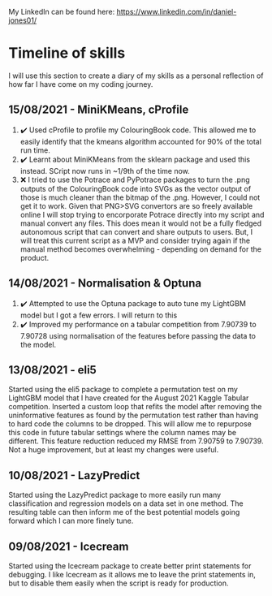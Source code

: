 My LinkedIn can be found here: https://www.linkedin.com/in/daniel-jones01/

# Timeline of skills
I will use this section to create a diary of my skills as a personal reflection of how far I have come on my coding journey.

## 15/08/2021 - MiniKMeans, cProfile
1. :heavy_check_mark: Used cProfile to profile my ColouringBook code. This allowed me to easily identify that the kmeans algorithm accounted for 90% of the total run time.
2. :heavy_check_mark: Learnt about MiniKMeans from the sklearn package and used this instead. SCript now runs in ~1/9th of the time now.
3. :x: I tried to use the Potrace and PyPotrace packages to turn the .png outputs of the ColouringBook code into SVGs as the vector output of those is much cleaner than the bitmap of the .png. However, I could not get it to work. Given that PNG>SVG convertors are so freely available online I will stop trying to encorporate Potrace directly into my script and manual convert any files. This does mean it would not be a fully fledged autonomous script that can convert and share outputs to users. But, I will treat this current script as a MVP and consider trying again if the manual method becomes overwhelming - depending on demand for the product.


## 14/08/2021 - Normalisation & Optuna
1. :heavy_check_mark: Attempted to use the Optuna package to auto tune my LightGBM model but I got a few errors. I will return to this
2. :heavy_check_mark: Improved my performance on a tabular competition from 7.90739 to 7.90728 using normalisation of the features before passing the data to the model.

## 13/08/2021 - eli5
Started using the eli5 package to complete a permutation test on my LightGBM model that I have created for the August 2021 Kaggle Tabular competition. Inserted a custom loop that refits the model after removing the uninformative features as found by the permutation test rather than having to hard code the columns to be dropped. This will allow me to repurpose this code in future tabular settings where the column names may be different. This feature reduction reduced my RMSE from 7.90759 to 7.90739. Not a huge improvement, but at least my changes were useful.

## 10/08/2021 - LazyPredict
Started using the LazyPredict package to more easily run many classification and regression models on a data set in one method. The resulting table can then inform me of the best potential models going forward which I can more finely tune.

## 09/08/2021 - Icecream
Started using the Icecream package to create better print statements for debugging. I like Icecream as it allows me to leave the print statements in, but to disable them easily when the script is ready for production.


<!--
**BlueTurtle01/BlueTurtle01** is a ✨ _special_ ✨ repository because its `README.md` (this file) appears on your GitHub profile.

Here are some ideas to get you started:

- 🔭 I’m currently working on ...
- 🌱 I’m currently learning ...
- 👯 I’m looking to collaborate on ...
- 🤔 I’m looking for help with ...
- 💬 Ask me about ...
- 📫 How to reach me: ...
- 😄 Pronouns: ...
- ⚡ Fun fact: ...
-->
